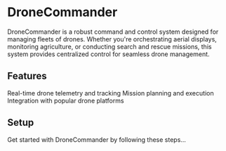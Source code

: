 # DroneCommander

DroneCommander is a robust command and control system designed for managing fleets of drones. Whether you're orchestrating aerial displays, monitoring agriculture, or conducting search and rescue missions, this system provides centralized control for seamless drone management.

## Features
 Real-time drone telemetry and tracking
 Mission planning and execution
 Integration with popular drone platforms
   
## Setup
Get started with DroneCommander by following these steps...
